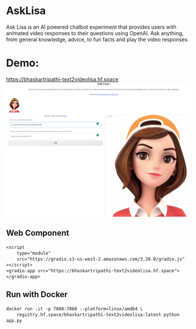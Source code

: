 # AskLisa
Ask Lisa is an AI powered chatbot experiment that provides users with animated video responses to their questions using OpenAI. Ask anything, from general knowledge, advice, to fun facts and play the video responses.

# Demo:
https://bhaskartripathi-text2videolisa.hf.space
[![Output image](Asklisa.png)](https://github.com/bhaskatripathi/bhaskartripathi/blob/main/skillset.png)

## Web Component
```
<script
	type="module"
	src="https://gradio.s3-us-west-2.amazonaws.com/3.28.0/gradio.js"
></script>
<gradio-app src="https://bhaskartripathi-text2videolisa.hf.space"></gradio-app>
```
## Run with Docker
```
docker run -it -p 7860:7860 --platform=linux/amd64 \
	registry.hf.space/bhaskartripathi-text2videolisa:latest python app.py
  ```
